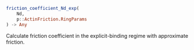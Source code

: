 ```julia
friction_coefficient_Nd_exp(
    Nd,
    p::ActinFriction.RingParams
) -> Any

```

Calculate friction coefficient in the explicit-binding regime with approximate friction.
